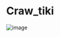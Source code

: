 # Craw_tiki
![image](https://user-images.githubusercontent.com/78993661/126770900-b7c4eb59-aa88-4a6f-9cee-2b48e99d8bc9.png)

